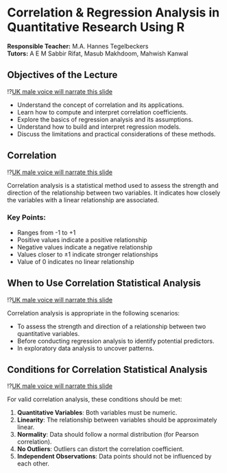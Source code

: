 <!--
author:  Your Name
email:   your.email@example.com
version:  0.1.0
language: en
narrator: UK English Male
comment:  A presentation on Correlation & Regression Analysis in Quantitative Research Using R
license: CC-BY-4.0

link:     https://cdn.jsdelivr.net/chartist.js/latest/chartist.min.css
script:   https://cdn.jsdelivr.net/chartist.js/latest/chartist.min.js

-->

# Correlation & Regression Analysis in Quantitative Research Using R

**Responsible Teacher:** M.A. Hannes Tegelbeckers  
**Tutors:** A E M Sabbir Rifat, Masub Makhdoom, Mahwish Kanwal

## Objectives of the Lecture

!?[UK male voice will narrate this slide](https://www.text-to-speech.biz/Text-to-Speech.mp3)

- Understand the concept of correlation and its applications.
- Learn how to compute and interpret correlation coefficients.
- Explore the basics of regression analysis and its assumptions.
- Understand how to build and interpret regression models.
- Discuss the limitations and practical considerations of these methods.

## Correlation

!?[UK male voice will narrate this slide](https://www.text-to-speech.biz/Text-to-Speech.mp3)

Correlation analysis is a statistical method used to assess the strength and direction of the relationship between two variables. It indicates how closely the variables with a linear relationship are associated.

<div class="ct-chart ct-golden-section">
<!-- Add an r-plot later showing correlation examples -->
</div>

### Key Points:

- Ranges from -1 to +1
- Positive values indicate a positive relationship
- Negative values indicate a negative relationship
- Values closer to ±1 indicate stronger relationships
- Value of 0 indicates no linear relationship

## When to Use Correlation Statistical Analysis

!?[UK male voice will narrate this slide](https://www.text-to-speech.biz/Text-to-Speech.mp3)

Correlation analysis is appropriate in the following scenarios:

- To assess the strength and direction of a relationship between two quantitative variables.
- Before conducting regression analysis to identify potential predictors.
- In exploratory data analysis to uncover patterns.

## Conditions for Correlation Statistical Analysis

!?[UK male voice will narrate this slide](https://www.text-to-speech.biz/Text-to-Speech.mp3)

For valid correlation analysis, these conditions should be met:

1. **Quantitative Variables**: Both variables must be numeric.
2. **Linearity**: The relationship between variables should be approximately linear.
3. **Normality**: Data should follow a normal distribution (for Pearson correlation).
4. **No Outliers**: Outliers can distort the correlation coefficient.
5. **Independent Observations**: Data points should not be influenced by each other.

<div class="ct-chart ct-golden-section">
<!-- Add an r-plot later showing these conditions -->
</div>
